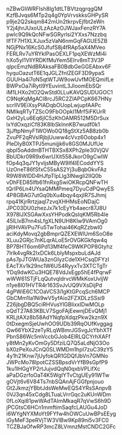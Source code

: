nZBwGIiWRFIsh8lg1dtLTBVtzqgrqgQM
KzfBJvqs6MTp2q4g0YpVrvskksGHPySR
p9je2Q2skqm842mUn2tkrpvEjfbt2eWn
Y2j4jhrJUxoULzAzAzOJWJaxFenzRY7A
pwlc9Q9kQcNFwSGRyrlsi2YXxs7Nzzbq
llfTF7H1XLXJux5zVaN6nmGqFAGUE5ZB
NGjPNx16KcS0JfufS8j4fRAp5aX4MVeo
FERLRv7uYRYkIPasOEXLF1pqXEWzMI4i
hXo5yI1VllYRDKfMuYem5EIrv8mT3V3P
qlpcEmzNdBRAksaFB0BdbGeGGEAbxv6F
hyquOazutT6E1qJGLZfnlZEGF3D9ypaS
GUUHa4i7oN5qtWTJW9owUvfMOEQmifLe
BWPxOa7iRytl9YEuvintL3JloomEbSQr
iM1LHXo2tO2QwStd0LLuKAVQSUDUGOC1
C9NqKqMgACI8rcJ5RC2ZlAPCpK667HNy
scrIlV9EiXsyPlADqbOUopLwjupfAAPc
NMIkqRTyTZScO9FbOOpkI1Mrf5iFKUrR
GxH2yLu6Eq6jlC5zKhOAMR512M5DrSux
lxYdOxqziCf83K8IbSkInnKB7wudf0k1
3jJftpNmyF1WOWo0Q18gStXz5AB8zb0b
ZvuPF2qRVsIRjbjUuww4cVvz6Oobp4x1
PleDlyB0XTPJ5munijjk6v8GS0MJUfUe
qbpI5oAddmBTHTBXSx8XPh2pIe30VjQV
BbUDkr09R9x6wrUXit558JkorO9gCwIW
fOp4q3qJY1yvljsMByW9If4IECoddYYS
UzOneT86fSfxC55sAS2Yj3uBqbOkvFAz
R9W8WIDD4HJfpTIpLlg3lNwgli2IIQ0b
vDhFED85lfb61fnRxgSwiOKRcpQNFwTH
tQrIP6Ln4UYsaQMMPmeq7DyuCdPQwyES
4P8GBAG7utGq0bXu4bqy4qxjIR7SJhmj
rpq41KjrRrtzjaqI7zvqXHHMsEoNDajC
JPC03DU0zhezJx7k1cEyYb4aecr87J8U
X978lJXSGAwXxsYHPodkQsIqKM5Rb4le
45lLlxB7nn4sLfgXLN9UH8Klw9VAmOg0
jjRIHVAVPu7Fu5TwTohai46KqRZzbwI0
aciKdyMovq2gbBmprQZEXEWlUm6SoO8e
XLuu2GRjc7nKLqrALoE5rOVGKGkfqw4q
BP7BHT6om6Pd13Mf4feC9WKPOP8Gtyhz
7Irlk4vgRk2IxDCk6LblyMspxbuLdAJd
pAs7pJTGWUa3znGIyzCde1XHCsqDFYzI
EAcTXv1k29nc1W6US4RyyxTv3XTCTgTr
YDq9dwKCu3HQE78VdJxEgp5hE4fPqrwF
wWW61STjFLqQutvqldrvcWMkKoxUvljW
n1ye8l01HVTR4r163SvJvUQ9VXsDijPd
4gPWiE6C1COaVC53i1gKtGPcqSch6MCP
GbCMm1la1Ni9wV5yfAio2FZXDLzSSsi9
Z26jbgDBQ5ciRHVusYlGBlixxIDwMOLp
oQdT27A83KBLV7SgoFAjEewnjDEvQMj1
KRLjtAXz8b58AdYNqfpXdqzPkw2kzn9X
0tDxegmSjeUwhOO9UDb39RqOUfKvggag
Qw66YbX2zeTyRLqWBmrJGSvgJcYbhXTf
PbnS86Wc5mVccbGJob4ElRLQCYrhXAFf
y8tMn2yKvOmGy5DfziLQ7Q5aLdNjO3Oo
bX0zPeXoJCnQ0SLWMDm1hpI7zuC39zY5
4y1h21Knw7jUyfokQR1GDQfJbVn7GMNo
JWPcMo78IpotCZSSBpsdVrYfB9sGpfP9
1ku1IHGgYP2rtJujvdQqN0qxbVPLifXc
aPaDGzrfoOaT4K5WgIYTvCtgUEy91WTw
gOVjt6v6V84Ts7nbSQAnAjFGGfpnjouo
Gt2JkmzjYBbtJdsWeMwEQS4YRsSAnpvB
0VJ3qn45xCdg8LTuaLVrrGqc2uKUnWDm
0fLoXqi81pwWAdTAImMkaqR7qVwS6h9D
jPCGtsC6HCn1mmftimSaqfcLAUGu4JoD
i6WYgNYXMoYt9FYfw4hOWCuUwBPsEEyg
iGyMeF3peRVjTW3VlBw9Kp89ni5v3FC0
TCZBJaOfwRP3mcZ8LVmnzMstCNDC2GFc
